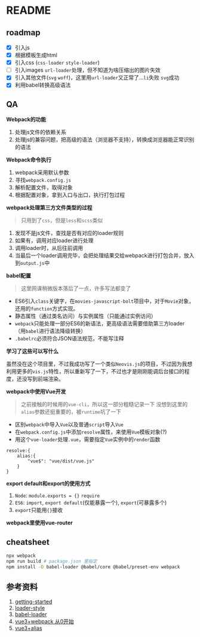 # README

## roadmap

- [x] 引入js
- [x] 根据模板生成html
- [x] 引入css (`css-loader` `style-loader`) 
- [ ] 引入images `url-loader`处理，但不知道为啥压缩出的图片失效
- [x] 引入其他文件(`svg` `woff`)，这里用`url-loader`又正常了...`li`失败 `svg`成功
- [x] 利用babel转换高级语法 

## QA

**Webpack的功能**
1. 处理js文件的依赖关系
2. 处理js的兼容问题，把高级的语法（浏览器不支持），转换成浏览器能正常识别的语法

**Webpack命令执行**

1. webpack采用默认参数
2. 寻找`webpack.config.js`
3. 解析配置文件，取得对象
4. 根据配置对象，拿到入口与出口，执行打包过程

**webpack处理第三方文件类型的过程**

> 只用到了`css`，但是`less`和`scss`类似

1. 发现不是js文件，查找是否有对应的loader规则
2. 如果有，调用对应loader进行处理
3. 调用loader时，从后往前调用
4. 当最后一个loader调用完毕，会把处理结果交给webpack进行打包合并，放入到`output.js`中

**babel配置**

> 这里网课稍微版本落后了一点，许多写法都变了

- ES6引入`class`关键字，在`movies-javascript-bolt`项目中，对于`Movie`对象，还用的`function`方式实现。
- 静态属性（通过类名访问）与实例属性（只能通过实例访问）
- `webpack`只能处理一部分ES6的新语法，更高级语法需要借助第三方loader（用`babel`进行语法降级转换）
- `.babelrc`必须符合JSON语法规范，不能写注释

**学习了这些可以写什么**

虽然没在这个项目里，不过我成功写了一个类似`Neovis.js`的项目，不过因为我想利用更多的`vis.js`特性，所以重新写了一下，不过也才是刚刚能调后台接口的程度，还没写到前端渲染。 

**webpack中使用Vue开发**

> 之前接触的时候用的`vue-cli`，所以这一部分粗糙记录一下
> 没想到这里的`alias`参数还挺重要的，被`runtime`坑了一下

- 区别`webpack`中导入`Vue`以及普通`script`导入`Vue`
- 在`webpack.config.js`中添加`resolve`属性，来使用`Vue`模板对象(?)
- 用这个`vue-loader`处理`.vue`，需要指定`Vue`实例中的`render`函数 

```config
resolve:{
    alias:{
        "vue$": "vue/dist/vue.js"
    }
}
```

**export default和export的使用方式**

1. `Node`: `module.exports = {}` `require`
2. `ES6`: `import`, `export default`(仅能暴露一个), `export`(可暴露多个)
3. `export`只能用`{}`接收

**webpack里使用vue-router**



## cheatsheet

```bash
npx webpack
npm run build # package.json 里指定
npm install -D babel-loader @babel/core @babel/preset-env webpack
```

## 参考资料

1. [getting-started](https://webpack.js.org/guides/getting-started/)
2. [loader-style](https://webpack.js.org/loaders/style-loader/)
3. [babel-loader](https://webpack.js.org/loaders/babel-loader/)
4. [vue3+webpack 从0开始](https://zhuanlan.zhihu.com/p/349458590)
5. [vue3+alias](https://blog.csdn.net/bowen11233/article/details/90268016)